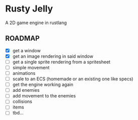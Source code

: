 # Rusty Jelly

A 2D game engine in rustlang

## ROADMAP

- [x] get a window
- [x] get an image rendering in said window
- [ ] get a single sprite rendering from a spritesheet
- [ ] simple movement
- [ ] animations
- [ ] scale to an ECS (homemade or an existing one like specs)
- [ ] get the engine working again
- [ ] add enemies
- [ ] add movement to the enemies
- [ ] collisions
- [ ] items
- [ ] tbd...